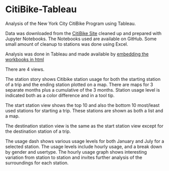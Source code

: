 # CitiBike-Tableau
Analysis of the New York City CitiBike Program using Tableau.

Data was downloaded from the [CitiBike Site](https://www.citibikenyc.com/system-data)
cleaned up and prepared with Jupyter Notebooks. The Notebooks used are available on GitHub. Some small amount of cleanup to stations was done 
using Excel. 

Analysis was done in Tableau and made available by [embedding the workbooks in html](https://blizzardfun.github.io/CitiBike-Tableau/)

There are 4 views. 

The station story shows Citibike station usage for both the starting station of a trip and the ending station plotted on a map. There are maps for 3 separate months plus a cumulative of the 3 months. Station usage level is indicated both as a color difference and in a tool tip.

The start station view shows the top 10 and also the bottom 10 most/least used stations for starting a trip. These stations are shown as both a list and a map. 

The destination station view is the same as the start station view except for the destination station of a trip.

The usage dash shows various usage levels for both January and July for a selected station. The usage levels include hourly usage, and a break down by gender and usertype. The hourly usage graph shows interesting variation from station to station and invites further analysis of the surroundings for each station. 
